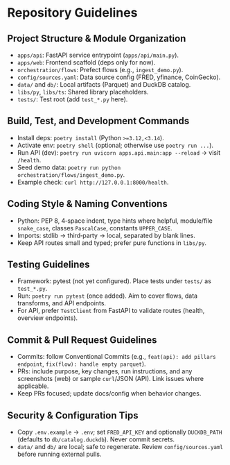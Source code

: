 # Repository Guidelines

## Project Structure & Module Organization
- `apps/api`: FastAPI service entrypoint (`apps/api/main.py`).
- `apps/web`: Frontend scaffold (deps only for now).
- `orchestration/flows`: Prefect flows (e.g., `ingest_demo.py`).
- `config/sources.yaml`: Data source config (FRED, yfinance, CoinGecko).
- `data/` and `db/`: Local artifacts (Parquet) and DuckDB catalog.
- `libs/py`, `libs/ts`: Shared library placeholders.
- `tests/`: Test root (add `test_*.py` here).

## Build, Test, and Development Commands
- Install deps: `poetry install` (Python `>=3.12,<3.14`).
- Activate env: `poetry shell` (optional; otherwise use `poetry run ...`).
- Run API (dev): `poetry run uvicorn apps.api.main:app --reload` → visit `/health`.
- Seed demo data: `poetry run python orchestration/flows/ingest_demo.py`.
- Example check: `curl http://127.0.0.1:8000/health`.

## Coding Style & Naming Conventions
- Python: PEP 8, 4‑space indent, type hints where helpful, module/file `snake_case`, classes `PascalCase`, constants `UPPER_CASE`.
- Imports: stdlib → third‑party → local, separated by blank lines.
- Keep API routes small and typed; prefer pure functions in `libs/py`.

## Testing Guidelines
- Framework: pytest (not yet configured). Place tests under `tests/` as `test_*.py`.
- Run: `poetry run pytest` (once added). Aim to cover flows, data transforms, and API endpoints.
- For API, prefer `TestClient` from FastAPI to validate routes (health, overview endpoints).

## Commit & Pull Request Guidelines
- Commits: follow Conventional Commits (e.g., `feat(api): add pillars endpoint`, `fix(flow): handle empty parquet`).
- PRs: include purpose, key changes, run instructions, and any screenshots (web) or sample `curl`/JSON (API). Link issues where applicable.
- Keep PRs focused; update docs/config when behavior changes.

## Security & Configuration Tips
- Copy `.env.example` → `.env`; set `FRED_API_KEY` and optionally `DUCKDB_PATH` (defaults to `db/catalog.duckdb`). Never commit secrets.
- `data/` and `db/` are local; safe to regenerate. Review `config/sources.yaml` before running external pulls.

